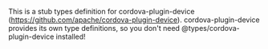 This is a stub types definition for cordova-plugin-device (https://github.com/apache/cordova-plugin-device).
cordova-plugin-device provides its own type definitions, so you don't need @types/cordova-plugin-device installed!
